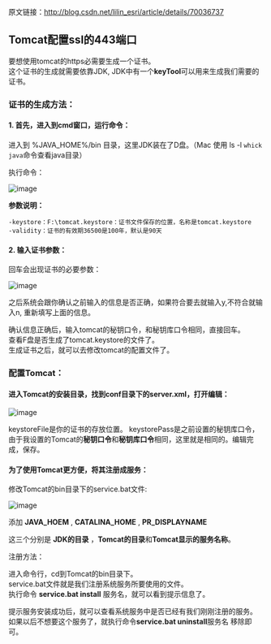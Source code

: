 原文链接：http://blog.csdn.net/lilin_esri/article/details/70036737

## Tomcat配置ssl的443端口

要想使用tomcat的https必需要生成一个证书。  
这个证书的生成就需要依靠JDK, JDK中有一个**keyTool**可以用来生成我们需要的证书。

### 证书的生成方法：

#### 1. 首先，进入到cmd窗口，运行命令：

进入到 %JAVA_HOME%/bin 目录，这里JDK装在了D盘。（Mac 使用 ls -l `whick java`命令查看java目录）

执行命令：

![image](https://user-images.githubusercontent.com/3422640/30814232-29dfce3c-a242-11e7-84ab-cdb8b4819b07.png)

**参数说明：**

    -keystore：F:\tomcat.keystore：证书文件保存的位置，名称是tomcat.keystore
    -validity：证书的有效期36500是100年，默认是90天

#### 2. 输入证书参数：

回车会出现证书的必要参数：

![image](https://user-images.githubusercontent.com/3422640/30837469-ca407a88-a22a-11e7-9bf4-ea530522b0c2.png)

之后系统会跟你确认之前输入的信息是否正确，如果符合要去就输入y,不符合就输入n, 重新填写上面的信息。

确认信息正确后，输入tomcat的秘钥口令，和秘钥库口令相同，直接回车。    
查看F盘是否生成了tomcat.keystore的文件了。    
生成证书之后，就可以去修改tomcat的配置文件了。  

### 配置Tomcat：

#### 进入Tomcat的安装目录，找到conf目录下的server.xml，打开编辑：

![image](https://user-images.githubusercontent.com/3422640/30837542-36f3b0be-a22b-11e7-94e3-1edb68afe173.png)

keystoreFile是你的证书的存放位置。
keystorePass是之前设置的秘钥库口令，由于我设置的Tomcat的**秘钥口令**和**秘钥库口令**相同，这里就是相同的。编辑完成，保存。

#### 为了使用Tomcat更方便，将其注册成服务：

修改Tomcat的bin目录下的service.bat文件:

![image](https://user-images.githubusercontent.com/3422640/30837606-a89b7166-a22b-11e7-8585-72b5d242a888.png)

添加 **JAVA_HOEM** , **CATALINA_HOME** , **PR_DISPLAYNAME**

这三个分别是 **JDK的目录** ，**Tomcat的目录**和**Tomcat显示的服务名称**。

注册方法：

进入命令行，cd到Tomcat的bin目录下。  
service.bat文件就是我们注册系统服务所要使用的文件。  
执行命令 **service.bat install** 服务名，就可以看到提示信息了。

提示服务安装成功后，就可以查看系统服务中是否已经有我们刚刚注册的服务。
如果以后不想要这个服务了，就执行命令**service.bat uninstall**服务名 移除即可。
